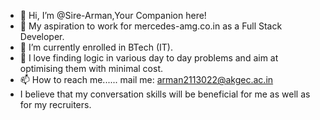 - 👋 Hi, I’m @Sire-Arman,Your Companion here!
- 👀 My aspiration to work for mercedes-amg.co.in as a Full Stack Developer.
- 🌱 I’m currently enrolled in BTech (IT).
- 💞️ I love finding logic in various day to day problems and aim at optimising them with minimal cost.
- 📫 How to reach me...... mail me: arman2113022@akgec.ac.in
- I believe that my conversation skills will be beneficial for me as well as for my recruiters.

